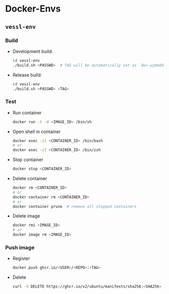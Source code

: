 # Docker-Envs

## `vessl-env`

### Build

- Development build:
  ```bash
  cd vessl-env
  ./build.sh <PASSWD>  # TAG will be automatically set as `dev-yymmddHHMM`
  ```

- Release build:
  ```bash
  cd vessl-env
  ./build.sh <PASSWD> <TAG>
  ```

### Test

- Run container
  ```bash
  docker run -t -d <IMAGE_ID> /bin/sh
  ```

- Open shell in container
  ```bash
  docker exec -it <CONTAINER_ID> /bin/bash
  # or
  docker exec -it <CONTAINER_ID> /bin/zsh
  ```

- Stop container
  ```bash
  docker stop <CONTAINER_ID>
  ```

- Delete container
  ```bash
  docker rm <CONTAINER_ID>
  # or
  docker container rm <CONTAINER_ID>
  # or
  docker container prune  # remove all stopped containers
  ```

- Delete image
  ```bash
  docker rmi <IMAGE_ID>
  # or
  docker image rm <IMAGE_ID>
  ```

### Push image

- Register
  ```bash
  docker push ghcr.io/<USER>/<REPO>:<TAG>
  ```

- Delete
  ```bash
  curl -X DELETE https://ghcr.io/v2/ubuntu/manifests/sha256:<SHA256>
  ```
